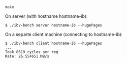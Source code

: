 ```
make
```

On server (with hostname hostname-ib):

```
$ ./ibv-bench server hostname-ib --hugePages
```

On a separte client machine (connecting to hostname-ib):

```
$ ./ibv-bench client hostname-ib --hugePages
...
Took 8619 cycles per req
Rate: 26.554651 MB/s
```
